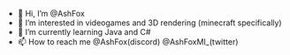 - 👋 Hi, I’m @AshFox
- 👀 I’m interested in videogames and 3D rendering (minecraft specifically)
- 🌱 I’m currently learning Java and C#
- 📫 How to reach me @AshFox(discord) @AshFoxMI_(twitter)
